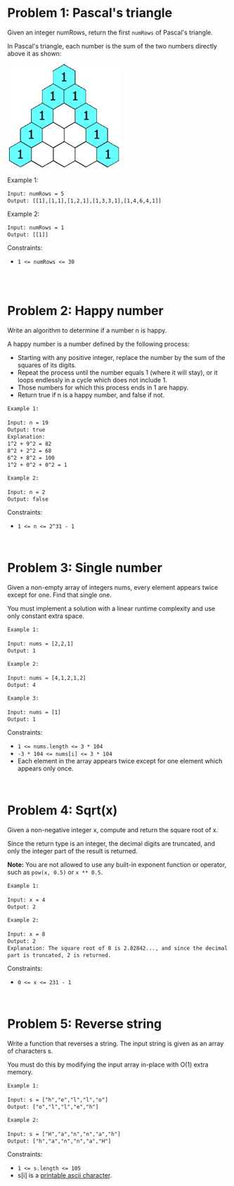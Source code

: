 # Problem 1: Pascal's triangle

Given an integer numRows, return the first `numRows` of Pascal's triangle.

In Pascal's triangle, each number is the sum of the two numbers directly above it as shown:

![assets/PascalTriangle.gif](https://github.com/0xd1r/Hacktoberfest22/blob/bd49abfbaca181d92601aa9e6ea6fa2440a8d761/assets/PascalTriangle.gif)

Example 1:

```
Input: numRows = 5
Output: [[1],[1,1],[1,2,1],[1,3,3,1],[1,4,6,4,1]]
```

Example 2:

```
Input: numRows = 1
Output: [[1]]
```

Constraints:

- `1 <= numRows <= 30`
<br>
<br>


# Problem 2: Happy number

Write an algorithm to determine if a number n is happy.

A happy number is a number defined by the following process:

- Starting with any positive integer, replace the number by the sum of the squares of its digits.
- Repeat the process until the number equals 1 (where it will stay), or it loops endlessly in a cycle which does not include 1.
- Those numbers for which this process ends in 1 are happy.
- Return true if n is a happy number, and false if not.

```
Example 1:

Input: n = 19
Output: true
Explanation:
1^2 + 9^2 = 82
8^2 + 2^2 = 68
6^2 + 8^2 = 100
1^2 + 0^2 + 0^2 = 1
```

```
Example 2:

Input: n = 2
Output: false
```


Constraints:

- `1 <= n <= 2^31 - 1`

<br>

# Problem 3: Single number

Given a non-empty array of integers nums, every element appears twice except for one. Find that single one.

You must implement a solution with a linear runtime complexity and use only constant extra space.

```
Example 1:

Input: nums = [2,2,1]
Output: 1
```
```
Example 2:

Input: nums = [4,1,2,1,2]
Output: 4
```
```
Example 3:

Input: nums = [1]
Output: 1
```

Constraints:

- `1 <= nums.length <= 3 * 104`
- `-3 * 104 <= nums[i] <= 3 * 104`
- Each element in the array appears twice except for one element which appears only once.
<br>

# Problem 4: Sqrt(x)

Given a non-negative integer x, compute and return the square root of x.

Since the return type is an integer, the decimal digits are truncated, and only the integer part of the result is returned.

**Note:** You are not allowed to use any built-in exponent function or operator, such as `pow(x, 0.5)` or `x ** 0.5`.

```
Example 1:

Input: x = 4
Output: 2
```
```
Example 2:

Input: x = 8
Output: 2
Explanation: The square root of 8 is 2.82842..., and since the decimal part is truncated, 2 is returned.
```


Constraints:

- `0 <= x <= 231 - 1`
<br>

# Problem 5: Reverse string

Write a function that reverses a string. The input string is given as an array of characters s.

You must do this by modifying the input array in-place with O(1) extra memory.


```
Example 1:

Input: s = ["h","e","l","l","o"]
Output: ["o","l","l","e","h"]
```

```
Example 2:

Input: s = ["H","a","n","n","a","h"]
Output: ["h","a","n","n","a","H"]
```


Constraints:

- `1 <= s.length <= 105`
- s[i] is a [printable ascii character](https://en.wikipedia.org/wiki/ASCII#Printable_characters).
